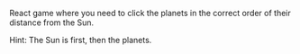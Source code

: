 React game where you need to click the planets in the correct order of their distance from the Sun. 

Hint: The Sun is first, then the planets.